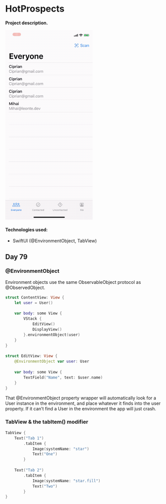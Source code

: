 # HotProspects

**Project description.**

![](gif.gif)

#### Technologies used:
- SwiftUI (@EnvironmentObject, TabView)

## Day 79

### @EnvironmentObject

Environment objects use the same ObservableObject protocol as @ObservedObject.

```Swift
struct ContentView: View {
    let user = User()

    var body: some View {
        VStack {
            EditView()
            DisplayView()
        }.environmentObject(user)
    }
} 

struct EditView: View {
    @EnvironmentObject var user: User

    var body: some View {
        TextField("Name", text: $user.name)
    }
}
```

That @EnvironmentObject property wrapper will automatically look for a User instance in the environment, and place whatever it finds into the user property. If it can’t find a User in the environment the app will just crash.

### TabView & the tabItem() modifier 

```Swift
TabView {
    Text("Tab 1")
        .tabItem {
            Image(systemName: "star")
            Text("One")
        }

    Text("Tab 2")
        .tabItem {
            Image(systemName: "star.fill")
            Text("Two")
        }
} 
```



